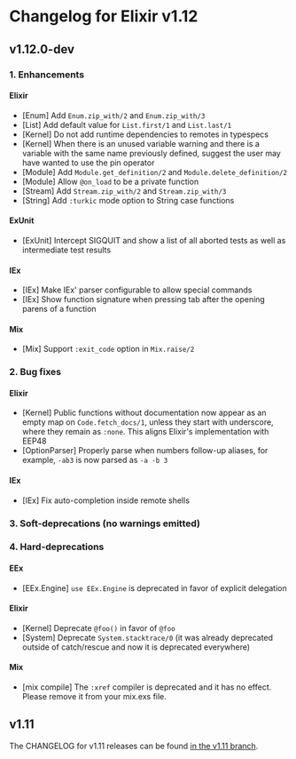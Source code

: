 # Changelog for Elixir v1.12

## v1.12.0-dev

### 1. Enhancements

#### Elixir

  * [Enum] Add `Enum.zip_with/2` and `Enum.zip_with/3`
  * [List] Add default value for `List.first/1` and `List.last/1`
  * [Kernel] Do not add runtime dependencies to remotes in typespecs
  * [Kernel] When there is an unused variable warning and there is a variable with the same name previously defined, suggest the user may have wanted to use the pin operator
  * [Module] Add `Module.get_definition/2` and `Module.delete_definition/2`
  * [Module] Allow `@on_load` to be a private function
  * [Stream] Add `Stream.zip_with/2` and `Stream.zip_with/3`
  * [String] Add `:turkic` mode option to String case functions

#### ExUnit

  * [ExUnit] Intercept SIGQUIT and show a list of all aborted tests as well as intermediate test results

#### IEx

  * [IEx] Make IEx' parser configurable to allow special commands
  * [IEx] Show function signature when pressing tab after the opening parens of a function

#### Mix

  * [Mix] Support `:exit_code` option in `Mix.raise/2`

### 2. Bug fixes

#### Elixir

  * [Kernel] Public functions without documentation now appear as an empty map on `Code.fetch_docs/1`, unless they start with underscore, where they remain as `:none`. This aligns Elixir's implementation with EEP48
  * [OptionParser] Properly parse when numbers follow-up aliases, for example, `-ab3` is now parsed as `-a -b 3`

#### IEx

  * [IEx] Fix auto-completion inside remote shells

### 3. Soft-deprecations (no warnings emitted)

### 4. Hard-deprecations

#### EEx

  * [EEx.Engine] `use EEx.Engine` is deprecated in favor of explicit delegation

#### Elixir

  * [Kernel] Deprecate `@foo()` in favor of `@foo`
  * [System] Deprecate `System.stacktrace/0` (it was already deprecated outside of catch/rescue and now it is deprecated everywhere)

#### Mix

  * [mix compile] The `:xref` compiler is deprecated and it has no effect. Please remove it from your mix.exs file.

## v1.11

The CHANGELOG for v1.11 releases can be found [in the v1.11 branch](https://github.com/elixir-lang/elixir/blob/v1.11/CHANGELOG.md).
